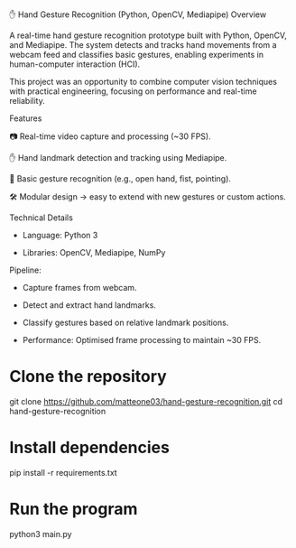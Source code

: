 ✋ Hand Gesture Recognition (Python, OpenCV, Mediapipe)
Overview

A real-time hand gesture recognition prototype built with Python, OpenCV, and Mediapipe.
The system detects and tracks hand movements from a webcam feed and classifies basic gestures, enabling experiments in human-computer interaction (HCI).

This project was an opportunity to combine computer vision techniques with practical engineering, focusing on performance and real-time reliability.

Features

📷 Real-time video capture and processing (~30 FPS).

✋ Hand landmark detection and tracking using Mediapipe.

🔎 Basic gesture recognition (e.g., open hand, fist, pointing).

🛠 Modular design → easy to extend with new gestures or custom actions.

Technical Details

- Language: Python 3

- Libraries: OpenCV, Mediapipe, NumPy

Pipeline:

- Capture frames from webcam.

- Detect and extract hand landmarks.

- Classify gestures based on relative landmark positions.

- Performance: Optimised frame processing to maintain ~30 FPS.

# Clone the repository
git clone https://github.com/matteone03/hand-gesture-recognition.git
cd hand-gesture-recognition

# Install dependencies
pip install -r requirements.txt

# Run the program
python3 main.py
